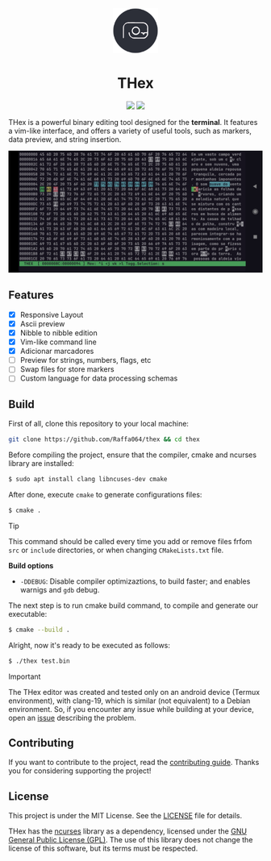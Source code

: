 <p align="center">
    <img src="/media/icon.png" alt="THex icon" width="90" height="90"/>
</p>

<h1 align="center"><b>THex</b></h1>

<p align="center">
    <a href="./README.md"><img src="https://img.shields.io/badge/lang-en-red.svg"/></a>
    <a href="./README.pt-br.md"><img src="https://img.shields.io/badge/lang-pt--br-green.svg"/></a>
</p>

THex is a powerful binary editing tool designed for the **terminal**. 
It features a vim-like interface, and offers a variety of useful tools, such as markers, data preview, and string insertion.

![screenshot](./media/screenshot.jpg)

## Features

- [x] Responsive Layout  
- [x] Ascii preview
- [x] Nibble to nibble edition 
- [x] Vim-like command line
- [x] Adicionar marcadores
- [ ] Preview for strings, numbers, flags, etc
- [ ] Swap files for store markers
- [ ] Custom language for data processing schemas 

## Build

First of all, clone this repository to your local machine:
```bash
git clone https://github.com/Raffa064/thex && cd thex
```

Before compiling the project, ensure that the compiler, cmake and ncurses library are installed:
```bash
$ sudo apt install clang libncuses-dev cmake
```

After done, execute `cmake` to generate configurations files: 
```bash
$ cmake .
```

> [!TIP]
This command should be called every time you add or remove files frfom `src` or `include` directories, or when changing `CMakeLists.txt` file.

**Build options**
- `-DDEBUG`: Disable compiler optimizaztions, to build faster; and enables warnigs and `gdb` debug.

The next step is to run cmake build command, to compile and generate our executable:
```bash
$ cmake --build .
```

Alright, now it's ready to be executed as follows:

```bash
$ ./thex test.bin
```

> [!IMPORTANT]
The THex editor was created and tested only on an android device (Termux environment), with clang-19, which is similar (not equivalent) to a Debian environment. 
So, if you encounter any issue while building at your device, open an [issue](https://github.com/Raffa064/thex/issues) describing the problem.

## Contributing

If you want to contribute to the project, read the [contributing guide](./CONTRIBUTING.md). Thanks you for considering supporting the project!

## License

This project is under the MIT License. See the [LICENSE](./LICENSE) file for details.

THex has the [ncurses](https://invisible-island.net/ncurses/) library as a dependency, licensed under the [GNU General Public License (GPL)](https://www.gnu.org/licenses/gpl.html). The use of this library does not change the license of this software, but its terms must be respected.
